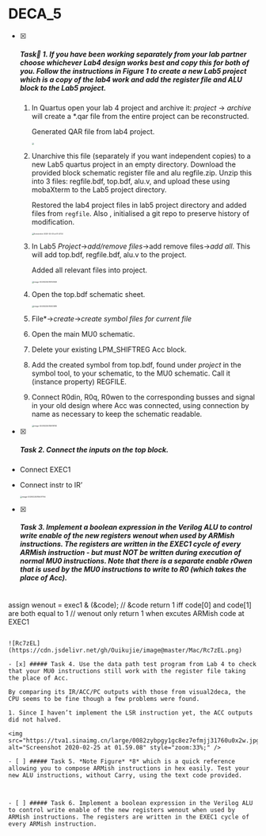 # DECA_5

- [x] ##### Task 1. If you have been working separately from your lab partner choose whichever Lab4 design works best and copy this for both of you. Follow the instructions in Figure 1 to create a new Lab5 project which is a copy of the lab4 work and add the register file and ALU block to the Lab5 project.

  1. In Quartus open your lab 4 project and archive it: *project* → *archive* will create a *.qar file from the entire project can be reconstructed.

     Generated QAR file from lab4 project. 

     <img src="https://tva1.sinaimg.cn/large/0082zybpgy1gc8el71d4hj318y0u0nhg.jpg" style="zoom: 25%;" />

  2. Unarchive this file (separately if you want independent copies) to a new Lab5 quartus project in an empty directory. Download the provided block schematic register file and alu regfile.zip. Unzip this into 3 files: regfile.bdf, top.bdf, alu.v, and upload these using mobaXterm to the Lab5 project directory.

     Restored the lab4 project files in lab5 project directory and added files from `regfile`.  Also , initialised a git repo to preserve history of modification. 

     <img src="https://tva1.sinaimg.cn/large/0082zybpgy1gc8emjvvyzj318y0u07jr.jpg" alt="Screenshot 2020-02-25 at 01.47.02" style="zoom:25%;" />

  3. In Lab5 *Project*→*add/remove files*→add remove files→*add all*. This will add top.bdf, regfile.bdf, alu.v to the project.

     Added all relevant files into project. 

     <img src="https://tva1.sinaimg.cn/large/0082zybpgy1gc8erhho4oj30ic15sjt0.jpg" alt="image-20200225015153949" style="zoom:25%;" />

  4. Open the top.bdf schematic sheet.

     <img src="https://tva1.sinaimg.cn/large/0082zybpgy1gc8espst9bj31e80u0gqu.jpg" alt="image-20200225015303819" style="zoom:25%;" />

  5. File*→*create*→*create symbol files for current file*

  6. Open the main MU0 schematic.

  7. Delete your existing LPM_SHIFTREG Acc block.

  8. Add the created symbol from top.bdf, found under *project* in the symbol tool, to your schematic, to the MU0 schematic. Call it (instance property) REGFILE.

  9. Connect R0din, R0q, R0wen to the corresponding busses and signal in your old design where Acc was connected, using connection by name as necessary to keep the schematic readable.

     <img src="https://tva1.sinaimg.cn/large/0082zybpgy1gc8ew4ad6dj31e80u0wjw.jpg" alt="image-20200225015619760" style="zoom:25%;" />

- [x] ##### Task 2. *Connect the inputs on the* *top* *block.* 

- Connect EXEC1

- Connect instr to IR’

  <img src="https://tva1.sinaimg.cn/large/0082zybpgy1gc8ev3vckwj31e80u0tj6.jpg" alt="image-20200225015507794" style="zoom:25%;" />

- [x] ##### Task 3. Implement a boolean expression in the Verilog ALU to control write enable of the new registers wenout when used by ARMish instructions. The registers are written in the EXEC1 cycle of every ARMish instruction - but must NOT be written during execution of normal MU0 instructions. Note that there is a separate enable r0wen that is used by the MU0 instructions to write to R0 (which takes the place of Acc).

  ```verilog
assign wenout = exec1 & (&code);
  // &code return 1 iff code[0] and code[1] are both equal to 1
  // wenout only return 1 when excutes ARMish code at EXEC1
  ```

  ![Rc7zEL](https://cdn.jsdelivr.net/gh/Ouikujie/image@master/Mac/Rc7zEL.png)

- [x] ##### Task 4. Use the data path test program from Lab 4 to check that your MU0 instructions still work with the register file taking the place of Acc.

  By comparing its IR/ACC/PC outputs with those from visual2deca, the CPU seems to be fine though a few problems were found. 

  1. Since I haven’t implement the LSR instruction yet, the ACC outputs did not halved.  
  
  <img src="https://tva1.sinaimg.cn/large/0082zybpgy1gc8ez7efmjj31760u0x2w.jpg" alt="Screenshot 2020-02-25 at 01.59.08" style="zoom:33%;" />

- [ ] ##### Task 5. *Note Figure* *8* which is a quick reference allowing you to compose ARMish instructions in hex easily. Test your new ALU instructions, without Carry, using the text code provided.

  

- [ ] ##### Task 6. Implement a boolean expression in the Verilog ALU to control write enable of the new registers wenout when used by ARMish instructions. The registers are written in the EXEC1 cycle of every ARMish instruction.